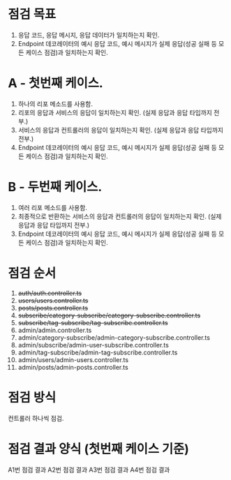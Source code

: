 # 점검 목표

1. 응답 코드, 응답 메시지, 응답 데이터가 일치하는지 확인.
2. Endpoint 데코레이터의 예시 응답 코드, 예시 메시지가 실제 응답(성공 실패 등 모든 케이스 점검)과 일치하는지 확인.

# A - 첫번째 케이스.

1. 하나의 리포 메소드를 사용함.
2. 리포의 응답과 서비스의 응답이 일치하는지 확인. (실제 응답과 응답 타입까지 전부.)
3. 서비스의 응답과 컨트롤러의 응답이 일치하는지 확인. (실제 응답과 응답 타입까지 전부.)
4. Endpoint 데코레이터의 예시 응답 코드, 예시 메시지가 실제 응답(성공 실패 등 모든 케이스 점검)과 일치하는지 확인.

# B - 두번째 케이스.

1. 여러 리포 메소드를 사용함.
2. 최종적으로 반환하는 서비스의 응답과 컨트롤러의 응답이 일치하는지 확인. (실제 응답과 응답 타입까지 전부.)
3. Endpoint 데코레이터의 예시 응답 코드, 예시 메시지가 실제 응답(성공 실패 등 모든 케이스 점검)과 일치하는지 확인.

# 점검 순서

1. ~~auth/auth.controller.ts~~
2. ~~users/users.controller.ts~~
3. ~~posts/posts.controller.ts~~
4. ~~subscribe/category-subscribe/category-subscribe.controller.ts~~
5. ~~subscribe/tag-subscribe/tag-subscribe.controller.ts~~
6. admin/admin.controller.ts
7. admin/category-subscribe/admin-category-subscribe.controller.ts
8. admin/subscribe/admin-user-subscribe.controller.ts
9. admin/tag-subscribe/admin-tag-subscribe.controller.ts
10. admin/users/admin-users.controller.ts
11. admin/posts/admin-posts.controller.ts

# 점검 방식

컨트롤러 하나씩 점검.

# 점검 결과 양식 (첫번째 케이스 기준)

A1번 점검 결과
A2번 점검 결과
A3번 점검 결과
A4번 점검 결과
